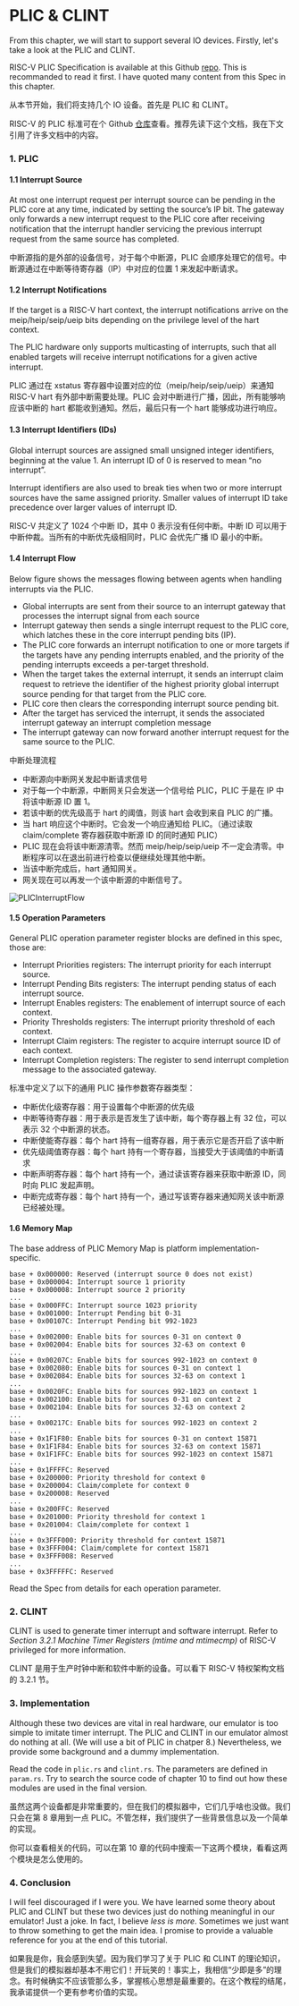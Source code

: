 # PLIC & CLINT

From this chapter, we will start to support several IO devices. Firstly, let's take a look at the PLIC and CLINT.

RISC-V PLIC Specification is available at this Github [repo](https://github.com/riscv/riscv-plic-spec/blob/master/riscv-plic.adoc). This is recommanded to read it first. I have quoted many content from this Spec in this chapter.


从本节开始，我们将支持几个 IO 设备。首先是 PLIC 和 CLINT。

RISC-V 的 PLIC 标准可在个 Github [仓库](https://github.com/riscv/riscv-plic-spec/blob/master/riscv-plic.adoc)查看。推荐先读下这个文档，我在下文引用了许多文档中的内容。

### 1. PLIC

#### 1.1 Interrupt Source

At most one interrupt request per interrupt source can be pending in the PLIC core at any time, indicated by setting the source’s IP bit. The gateway only forwards a new interrupt request to the PLIC core after receiving notiﬁcation that the interrupt handler servicing the previous interrupt request from the same source has completed.

中断源指的是外部的设备信号，对于每个中断源，PLIC 会顺序处理它的信号。中断源通过在中断等待寄存器（IP）中对应的位置 1 来发起中断请求。

#### 1.2 Interrupt Notifications

If the target is a RISC-V hart context, the interrupt notiﬁcations arrive on the meip/heip/seip/ueip bits depending on the privilege level of the hart context.

The PLIC hardware only supports multicasting of interrupts, such that all enabled targets will receive interrupt notiﬁcations for a given active interrupt.

PLIC 通过在 xstatus 寄存器中设置对应的位（meip/heip/seip/ueip）来通知 RISC-V hart 有外部中断需要处理。PLIC 会对中断进行广播，因此，所有能够响应该中断的 hart 都能收到通知。然后，最后只有一个 hart 能够成功进行响应。

#### 1.3 Interrupt Identiﬁers (IDs)

Global interrupt sources are assigned small unsigned integer identiﬁers, beginning at the value 1. An interrupt ID of 0 is reserved to mean “no interrupt”.

Interrupt identiﬁers are also used to break ties when two or more interrupt sources have the same assigned priority. Smaller values of interrupt ID take precedence over larger values of interrupt ID.

RISC-V 共定义了 1024 个中断 ID，其中 0 表示没有任何中断。中断 ID 可以用于中断仲裁。当所有的中断优先级相同时，PLIC 会优先广播 ID 最小的中断。

#### 1.4 Interrupt Flow

Below figure shows the messages ﬂowing between agents when handling interrupts via the PLIC.

+ Global interrupts are sent from their source to an interrupt gateway that processes the interrupt signal from each source
+ Interrupt gateway then sends a single interrupt request to the PLIC core, which latches these in the core interrupt pending bits (IP).
+ The PLIC core forwards an interrupt notiﬁcation to one or more targets if the targets have any pending interrupts enabled, and the priority of the pending interrupts exceeds a per-target threshold.
+ When the target takes the external interrupt, it sends an interrupt claim request to retrieve the identiﬁer of the highest priority global interrupt source pending for that target from the PLIC core.
+ PLIC core then clears the corresponding interrupt source pending bit.
+ After the target has serviced the interrupt, it sends the associated interrupt gateway an interrupt completion message
+ The interrupt gateway can now forward another interrupt request for the same source to the PLIC.

中断处理流程

+ 中断源向中断网关发起中断请求信号
+ 对于每一个中断源，中断网关只会发送一个信号给 PLIC，PLIC 于是在 IP 中将该中断源 ID 置 1。
+ 若该中断的优先级高于 hart 的阈值，则该 hart 会收到来自 PLIC 的广播。
+ 当 hart 响应这个中断时。它会发一个响应通知给 PLIC。（通过读取 claim/complete 寄存器获取中断源 ID 的同时通知 PLIC）
+ PLIC 现在会将该中断源清零。然而 meip/heip/seip/ueip 不一定会清零。中断程序可以在退出前进行检查以便继续处理其他中断。
+ 当该中断完成后，hart 通知网关。
+ 网关现在可以再发一个该中断源的中断信号了。

![PLICInterruptFlow](./images/PLICInterruptFlow.jpg)


#### 1.5 Operation Parameters

General PLIC operation parameter register blocks are defined in this spec, those are:

+ Interrupt Priorities registers: The interrupt priority for each interrupt source.
+ Interrupt Pending Bits registers: The interrupt pending status of each interrupt source.
+ Interrupt Enables registers: The enablement of interrupt source of each context.
+ Priority Thresholds registers: The interrupt priority threshold of each context.
+ Interrupt Claim registers: The register to acquire interrupt source ID of each context.
+ Interrupt Completion registers: The register to send interrupt completion message to the associated gateway.

标准中定义了以下的通用 PLIC 操作参数寄存器类型：

+ 中断优化级寄存器：用于设置每个中断源的优先级
+ 中断等待寄存器：用于表示是否发生了该中断，每个寄存器上有 32 位，可以表示 32 个中断源的状态。
+ 中断使能寄存器：每个 hart 持有一组寄存器，用于表示它是否开启了该中断
+ 优先级阈值寄存器：每个 hart 持有一个寄存器，当接受大于该阈值的中断请求
+ 中断声明寄存器：每个 hart 持有一个，通过读该寄存器来获取中断源 ID，同时向 PLIC 发起声明。
+ 中断完成寄存器：每个 hart 持有一个，通过写该寄存器来通知网关该中断源已经被处理。


#### 1.6 Memory Map

The base address of PLIC Memory Map is platform implementation-specific.

    base + 0x000000: Reserved (interrupt source 0 does not exist)
    base + 0x000004: Interrupt source 1 priority
    base + 0x000008: Interrupt source 2 priority
    ...
    base + 0x000FFC: Interrupt source 1023 priority
    base + 0x001000: Interrupt Pending bit 0-31
    base + 0x00107C: Interrupt Pending bit 992-1023
    ...
    base + 0x002000: Enable bits for sources 0-31 on context 0
    base + 0x002004: Enable bits for sources 32-63 on context 0
    ...
    base + 0x00207C: Enable bits for sources 992-1023 on context 0
    base + 0x002080: Enable bits for sources 0-31 on context 1
    base + 0x002084: Enable bits for sources 32-63 on context 1
    ...
    base + 0x0020FC: Enable bits for sources 992-1023 on context 1
    base + 0x002100: Enable bits for sources 0-31 on context 2
    base + 0x002104: Enable bits for sources 32-63 on context 2
    ...
    base + 0x00217C: Enable bits for sources 992-1023 on context 2
    ...
    base + 0x1F1F80: Enable bits for sources 0-31 on context 15871
    base + 0x1F1F84: Enable bits for sources 32-63 on context 15871
    base + 0x1F1FFC: Enable bits for sources 992-1023 on context 15871
    ...
    base + 0x1FFFFC: Reserved
    base + 0x200000: Priority threshold for context 0
    base + 0x200004: Claim/complete for context 0
    base + 0x200008: Reserved
    ...
    base + 0x200FFC: Reserved
    base + 0x201000: Priority threshold for context 1
    base + 0x201004: Claim/complete for context 1
    ...
    base + 0x3FFF000: Priority threshold for context 15871
    base + 0x3FFF004: Claim/complete for context 15871
    base + 0x3FFF008: Reserved
    ...
    base + 0x3FFFFFC: Reserved

Read the Spec from details for each operation parameter.

### 2. CLINT

CLINT is used to generate timer interrupt and software interrupt. Refer to *Section 3.2.1 Machine Timer Registers (mtime and mtimecmp)* of RISC-V privileged for more information.

CLINT 是用于生产时钟中断和软件中断的设备。可以看下 RISC-V 特权架构文档的 3.2.1 节。

### 3. Implementation

Although these two devices are vital in real hardware, our emulator is too simple to imitate timer interrupt. The PLIC and CLINT in our emulator almost do nothing at all. (We will use a bit of PLIC in chatper 8.) Nevertheless, we provide some background and a dummy implementation.

Read the code in `plic.rs` and `clint.rs`. The parameters are defined in `param.rs`. Try to search the source code of chapter 10 to find out how these modules are used in the final version. 

虽然这两个设备都是非常重要的，但在我们的模拟器中，它们几乎啥也没做。我们只会在第 8 章用到一点 PLIC。不管怎样，我们提供了一些背景信息以及一个简单的实现。

你可以查看相关的代码，可以在第 10 章的代码中搜索一下这两个模块，看看这两个模块是怎么使用的。

### 4. Conclusion

I will feel discouraged if I were you. We have learned some theory about PLIC and CLINT but these two devices just do nothing meaningful in our emulator! Just a joke. In fact, I believe *less is more*. Sometimes we just want to throw something to get the main idea. I promise to provide a valuable reference for you at the end of this tutorial.


如果我是你，我会感到失望。因为我们学习了关于 PLIC 和 CLINT 的理论知识，但是我们的模拟器却基本不用它们！开玩笑的！事实上，我相信“少即是多”的理念。有时候确实不应该管那么多，掌握核心思想是最重要的。在这个教程的结尾，我承诺提供一个更有参考价值的实现。